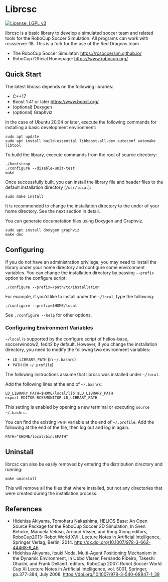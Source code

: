 
# Librcsc

[![License: LGPL v3](https://img.shields.io/badge/License-LGPL_v3-blue.svg)](https://www.gnu.org/licenses/lgpl-3.0)

librcsc is a basic library to develop a simulated soccer team and related tools for the RoboCup Soccer Simulation.
All programs can work with rcssserver-18. This is a fork for the use of the Red Dragons team.

- The RoboCup Soccer Simulator: https://rcsoccersim.github.io/
- RoboCup Official Homepage: https://www.robocup.org/

## Quick Start

The latest librcsc depends on the following libraries:
 - C++17
 - Boost 1.41 or later https://www.boost.org/
 - (optional) Doxygen
 - (optional) Graphviz

In the case of Ubuntu 20.04 or later, execute the following commands for installing a basic development environment:
```
sudo apt update
sudo apt install build-essential libboost-all-dev autoconf automake libtool
```

To build the library, execute commands from the root of source directory:
```
./bootstrap
./configure --disable-unit-test
make
```

Once successfully built, you can install the library file and header files to the default installation directory (``/usr/local``):
```
sudo make install
```
It is recommended to change the installation directory to the under of your home directory.
See the next section in detail.

You can generate documetation files using Doxygen and Graphviz.
```
sudo apt install doxygen graphviz
make doc
```


## Configuring

If you do not have an administration privilege, you may need to install the library under your home directory and configure some environment variables.
You can change the installation directory by passing ``--prefix`` option to the configure script:
```
./configure --prefix=/path/to/installation
```
For example, if you'd like to install under the ``~/local``, type the following:
```
./configure --prefix=$HOME/local
```

See `./configure --help` for other options.


### Configuring Environment Variables

``~/local`` is supported by the configure script of helios-base, soccerwindow2, fedit2 by default.
However, if you change the installation directory, you need to modify the followng two environment variables:

- ``LD_LIBRARY_PATH`` (in ``~/.bashrc``)
- ``PATH`` (in ``~/.profile``)

The following instructions assume that librcsc was installed under ``~/local``.

Add the following lines at the end of ``~/.bashrc``:
```
LD_LIBRARY_PATH=$HOME/local/lib:$LD_LIBRARY_PATH
export EDITOR RCSSMONITOR LD_LIBRARY_PATH
```
This setting is enabled by opening a new terminal or executing ``source ~/.bashrc``.

You can find the existing ``PATH`` variable at the end of ``~/.profile``.
Add the following at the end of the file, then log out and log in again.
```
PATH="$HOME/local/bin:$PATH"
```

## Uninstall

librcsc can also be easily removed by entering the distribution directory and running:
```
make uninstall
```
This will remove all the files that where installed, but not any directories that were created during the installation process.


## References

- Hidehisa Akiyama, Tomoharu Nakashima, HELIOS Base: An Open Source Package for the RoboCup Soccer 2D Simulation, In Sven Behnke, Manuela Veloso, Arnoud Visser, and Rong Xiong editors, RoboCup2013: Robot World XVII, Lecture Notes in Artificial Intelligence, Springer Verlag, Berlin, 2014. http://dx.doi.org/10.1007/978-3-662-44468-9_46
- Hidehisa Akiyama, Itsuki Noda, Multi-Agent Positioning Mechanism in the Dynamic Environment, In Ubbo Visser, Fernando Ribeiro, Takeshi Ohashi, and Frank Dellaert, editors, RoboCup 2007: Robot Soccer World Cup XI Lecture Notes in Artificial Intelligence, vol. 5001, Springer, pp.377-384, July 2008. https://doi.org/10.1007/978-3-540-68847-1_38
